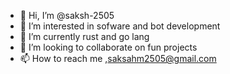 - 👋 Hi, I’m @saksh-2505
- 👀 I’m interested in sofware and bot development
- 🌱 I’m currently rust and go lang
- 💞️ I’m looking to collaborate on fun projects
- 📫 How to reach me ,saksahm2505@gmail.com

<!---
saksh-2505/saksh-2505 is a ✨ special ✨ repository because its `README.md` (this file) appears on your GitHub profile.
You can click the Preview link to take a look at your changes.
--->
